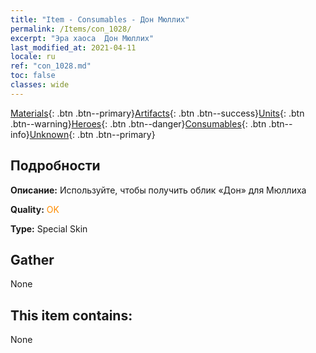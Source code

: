 ```yaml
---
title: "Item - Consumables - Дон Мюллих"
permalink: /Items/con_1028/
excerpt: "Эра хаоса  Дон Мюллих"
last_modified_at: 2021-04-11
locale: ru
ref: "con_1028.md"
toc: false
classes: wide
---
```

 [Materials](/ru/Items/){: .btn .btn--primary}[Artifacts](/ru/Items/Artifacts/){: .btn .btn--success}[Units](/ru/Items/Units/){: .btn .btn--warning}[Heroes](/ru/Items/Heroes/){: .btn .btn--danger}[Consumables](/ru/Items/Consumables/){: .btn .btn--info}[Unknown](/ru/Items/Unknown/){: .btn .btn--primary}

## Подробности
 **Описание:** Используйте, чтобы получить облик «Дон» для Мюллиха

 **Quality:** <span style="color: #FF8C00">OK</span>

 **Type:** Special Skin

## Gather

  None

## This item contains:

  None

